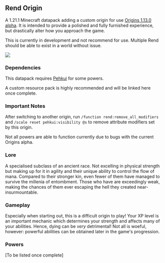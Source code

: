 ## Rend Origin

A 1.21.1 Minecraft datapack adding a custom origin for use [Origins 1.13.0 alpha](https://modrinth.com/mod/origins). It is intended to provide a polished and fully furnished experience, but drastically alter how you approach the game.

This is currently in development and not recommend for use. Multiple Rend should be able to exist in a world without issue.

![](https://progress-bar.xyz/80/?title=Estimated+Progress)

### Dependencies

This datapack requires [Pehkui](https://modrinth.com/mod/pehkui) for some powers.

A custom resource pack is highly recommended and will be linked here once complete.

### Important Notes

After switching to another origin, run `/function rend:remove_all_modifiers` and `/scale reset pehkui:visibility @s` to remove attribute modifiers set by this origin.

Not all powers are able to function currently due to bugs with the current Origins alpha.

### Lore

A specialised subclass of an ancient race. Not excelling in physical strength
but making up for it in agility and their unique ability to
control the flow of mana. Compared to their stronger kin, even
fewer of them have managed to survive the millenia of
entombment. Those who have are exceedingly weak, making the
chances of them ever escaping the hell they created near-
insurmountable.

### Gameplay

Especially when starting out, this is a difficult origin to play! Your XP level is an important mechanic which determines your strength and affects many of your abilities. Hence, dying can be _very_ detrimental! Not all is woeful, however: powerful abilities can be obtained later in the game's progression.

### Powers

[To be listed once complete]
